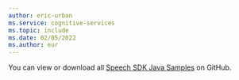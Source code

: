 ```yaml
---
author: eric-urban
ms.service: cognitive-services
ms.topic: include
ms.date: 02/05/2022
ms.author: eur
---
```


You can view or download all <a href="https://aka.ms/speech/github-java">Speech SDK Java Samples</a> on GitHub. 
